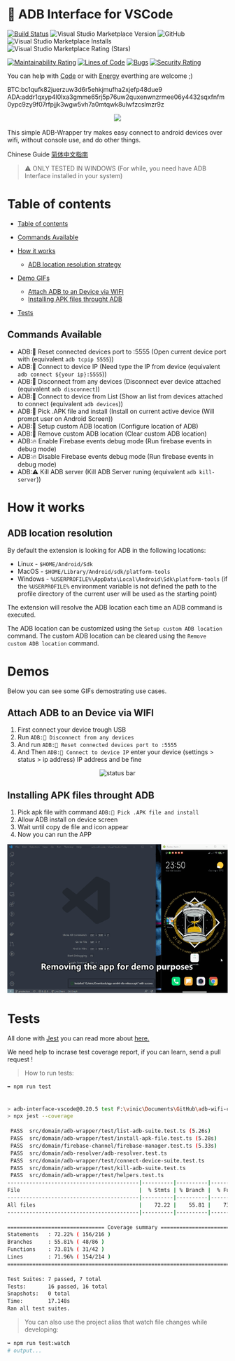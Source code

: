# 🔌 ADB Interface for VSCode

[![Build Status](https://img.shields.io/endpoint.svg?url=https%3A%2F%2Factions-badge.atrox.dev%2Fvinicioslc%2Fadb-interface-vscode%2Fbadge%3Fref%3Dproduction&style=flat-square)](https://actions-badge.atrox.dev/vinicioslc/adb-interface-vscode/goto?ref=production)
![Visual Studio Marketplace Version](https://img.shields.io/visual-studio-marketplace/v/vinicioslc.adb-interface-vscode?style=flat-square)
![GitHub](https://img.shields.io/github/license/vinicioslc/adb-interface-vscode?style=flat-square)
![Visual Studio Marketplace Installs](https://img.shields.io/visual-studio-marketplace/i/vinicioslc.adb-interface-vscode?style=flat-square)
![Visual Studio Marketplace Rating (Stars)](https://img.shields.io/visual-studio-marketplace/stars/vinicioslc.adb-interface-vscode?style=flat-square)
<a href="https://codeclimate.com/github/vinicioslc/adb-interface-vscode/maintainability">

[![Maintainability Rating](https://sonarcloud.io/api/project_badges/measure?project=vinicioslc_adb-interface-vscode&metric=sqale_rating)](https://sonarcloud.io/dashboard?id=vinicioslc_adb-interface-vscode)
[![Lines of Code](https://sonarcloud.io/api/project_badges/measure?project=vinicioslc_adb-interface-vscode&metric=ncloc)](https://sonarcloud.io/dashboard?id=vinicioslc_adb-interface-vscode)
[![Bugs](https://sonarcloud.io/api/project_badges/measure?project=vinicioslc_adb-interface-vscode&metric=bugs)](https://sonarcloud.io/dashboard?id=vinicioslc_adb-interface-vscode)
[![Security Rating](https://sonarcloud.io/api/project_badges/measure?project=vinicioslc_adb-interface-vscode&metric=security_rating)](https://sonarcloud.io/dashboard?id=vinicioslc_adb-interface-vscode)

You can help with
[Code](https://github.com/vinicioslc/adb-interface-vscode/issues)
or with
[Energy](https://www.paypal.com/cgi-bin/webscr?cmd=\_s-xclick&hosted_button_id=TKRZ7F4FV4QY4&source=url) everthing are welcome ;)

BTC:bc1qufk82juerzuw3d6r5ehkjmufha2xjefp48due9
ADA:addr1qxyp4l0lxa3gmme65rj5p76uw2quxenwnzrmee06y4432sqxfnfm0ypc9zy9f07rfpjjk3wgw5vh7a0mtqwk8ulwfzcslmzr9z

<div style="text-align:center"><img src="https://raw.githubusercontent.com/vinicioslc/adb-interface-vscode/production/media/icon.png" width="200" /></div>

This simple ADB-Wrapper try makes easy connect to android devices over wifi, without console use, and do other things.

Chinese Guide [简体中文指南](https://www.jianshu.com/p/fb8eebc8a2c0)

> ⚠️ ONLY TESTED IN WINDOWS (For while, you need have ADB Interface installed in your system)

# Table of contents

<!--ts-->

-   [Table of contents](#table-of-contents)
-   [Commands Available](#commands-available)

-   [How it works](#how-it-works)

    -   [ADB location resolution strategy](#adb-location-resolution)

-   [Demo GIFs](#demos)

    -   [Attach ADB to an Device via WIFI](#attach-adb-to-an-device-via-wifi)
    -   [Installing APK files throught ADB](#installing-apk-files-throught-adb)

-   [Tests](#tests)

      <!--te-->

## Commands Available

-   ADB:📱 Reset connected devices port to :5555 (Open current device port with (equivalent `adb tcpip 5555`))
-   ADB:📱 Connect to device IP (Need type the IP from device (equivalent `adb connect ${your ip}:5555`))
-   ADB:📱 Disconnect from any devices (Disconnect ever device attached (equivalent `adb disconnect`))
-   ADB:📱 Connect to device from List (Show an list from devices attached to connect (equivalent `adb devices`))
-   ADB:📱 Pick .APK file and install (Install on current active device (Will prompt user on Android Screen))
-   ADB:📱 Setup custom ADB location (Configure location of ADB)
-   ADB:📱 Remove custom ADB location (Clear custom ADB location)
-   ADB:🔥 Enable Firebase events debug mode (Run firebase events in debug mode)
-   ADB:🔥 Disable Firebase events debug mode (Run firebase events in debug mode)
-   ADB:⚠️ Kill ADB server (Kill ADB Server runing (equivalent `adb kill-server`))

# How it works

## ADB location resolution

By default the extension is looking for ADB in the following locations:

-   Linux - `$HOME/Android/Sdk`
-   MacOS - `$HOME/Library/Android/sdk/platform-tools`
-   Windows - `%USERPROFILE%\AppData\Local\Android\Sdk\platform-tools` (if the `%USERPROFILE%` environment variable is not defined the path to the profile directory of the current user will be used as the starting point)

The extension will resolve the ADB location each time an ADB command is executed.

The ADB location can be customized using the `Setup custom ADB location` command. The custom ADB location can be cleared using the `Remove custom ADB location` command.

# Demos

Below you can see some GIFs demostrating use cases.

## Attach ADB to an Device via WIFI

1.  First connect your device trough USB
2.  Run `ADB:📱 Disconnect from any devices`
3.  And run `ADB:📱 Reset connected devices port to :5555`
4.  And Then `ADB:📱 Connect to device IP` enter your device (settings > status > ip address) IP address and be fine

<div style="text-align:center">

![status bar](https://raw.githubusercontent.com/vinicioslc/adb-interface-vscode/production/media/record1.gif)

</div>

## Installing APK files throught ADB

1. Pick apk file with command `ADB:📱 Pick .APK file and install `
2. Allow ADB install on device screen
3. Wait until copy de file and icon appear
4. Now you can run the APP

<div style="text-align:center">

![status bar](/media/install_apk_demo.gif)

</div>

# Tests

All done with [Jest](https://jestjs.io/) you can read more about [here.](https://jestjs.io/docs/en/getting-started.html)

We need help to incrase test coverage report, if you can learn, send a pull request !

> How to run tests:

```bash
➥ npm run test


> adb-interface-vscode@0.20.5 test F:\vinic\Documents\GitHub\adb-wifi-code
> npx jest --coverage

 PASS  src/domain/adb-wrapper/test/list-adb-suite.test.ts (5.26s)
 PASS  src/domain/adb-wrapper/test/install-apk-file.test.ts (5.28s)
 PASS  src/domain/firebase-channel/firebase-manager.test.ts (5.33s)
 PASS  src/domain/adb-resolver/adb-resolver.test.ts
 PASS  src/domain/adb-wrapper/test/connect-device-suite.test.ts
 PASS  src/domain/adb-wrapper/test/kill-adb-suite.test.ts
 PASS  src/domain/adb-wrapper/test/helpers.test.ts
------------------------------------------|----------|----------|----------|----------|-------------------|
File                                      |  % Stmts | % Branch |  % Funcs |  % Lines | Uncovered Line #s |
------------------------------------------|----------|----------|----------|----------|-------------------|
All files                                 |    72.22 |    55.81 |    73.81 |    71.96 |                   |
------------------------------------------|----------|----------|----------|----------|-------------------|

=============================== Coverage summary ===============================
Statements   : 72.22% ( 156/216 )
Branches     : 55.81% ( 48/86 )
Functions    : 73.81% ( 31/42 )
Lines        : 71.96% ( 154/214 )
================================================================================

Test Suites: 7 passed, 7 total
Tests:       16 passed, 16 total
Snapshots:   0 total
Time:        17.148s
Ran all test suites.

```

> You can also use the project alias that watch file changes while developing:

```bash
➥ npm run test:watch
# output...
```
